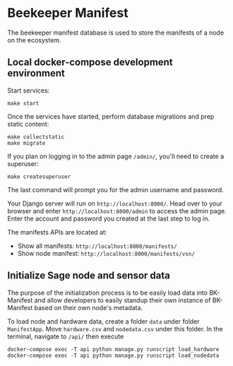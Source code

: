 # Beekeeper Manifest

The beekeeper manifest database is used to store the manifests of a node on the ecosystem.

## Local docker-compose development environment

Start services:
```
make start
```

Once the services have started, perform database migrations and prep static content:
```
make collectstatic
make migrate
```

If you plan on logging in to the admin page `/admin/`, you'll need to create a superuser:
```
make createsuperuser
```

The last command will prompt you for the admin username and password.

Your Django server will run on `http://localhost:8000/`. Head over to your browser and enter `http://localhost:8000/admin` to access the admin page. Enter the account and password you created at the last step to log in.

The manifests APIs are located at:

* Show all manifests: `http://localhost:8000/manifests/`
* Show node manifest: `http://localhost:8000/manifests/vsn/`

## Initialize Sage node and sensor data

The purpose of the initialization process is to be easily load data into BK-Manifest and allow developers to easily standup their own instance of BK-Manifest based on their own node's metadata.

To load node and hardware data, create a folder `data` under folder `ManifestApp`. Move `hardware.csv` and `nodedata.csv` under this folder. In the terminal, navigate to `/api/` then execute

```
docker-compose exec -T api python manage.py runscript load_hardware
docker-compose exec -T api python manage.py runscript load_nodedata
```
